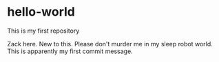 # hello-world

This is my first repository

Zack here. New to this. Please don't murder me in my sleep robot world. This is apparently my first commit message.
